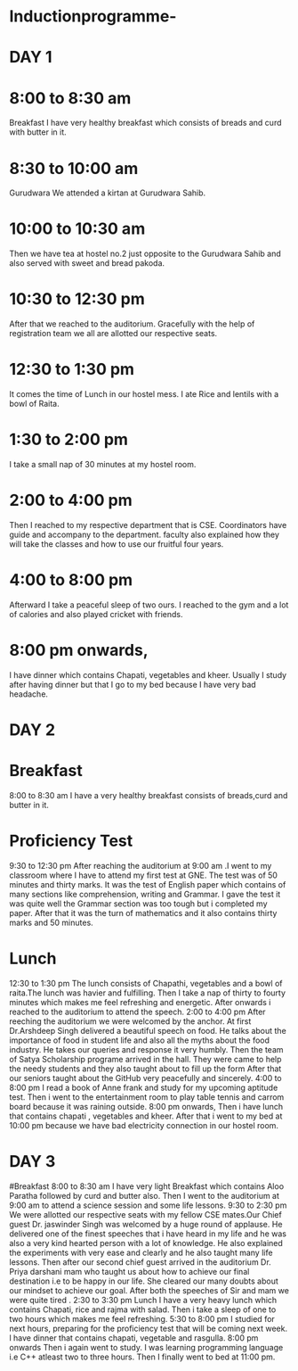 # Inductionprogramme-

# DAY 1
# 8:00 to 8:30 am
Breakfast 
I have very healthy breakfast which consists of breads and curd with butter in it.
# 8:30 to 10:00 am
Gurudwara 
We attended a kirtan at Gurudwara Sahib.
# 10:00 to 10:30 am
Then we have tea at hostel no.2 just opposite to the Gurudwara Sahib and also served with sweet and bread pakoda.
# 10:30 to 12:30 pm
After that we reached to the auditorium.
Gracefully with the help of registration team we all are allotted our respective seats.
# 12:30 to 1:30 pm
It comes the time of Lunch in our hostel mess. I ate Rice and lentils with a bowl of Raita.
# 1:30 to 2:00 pm
I take a small nap of 30 minutes at my hostel room.
# 2:00 to 4:00 pm
Then I reached to my respective department that is CSE. Coordinators have guide and accompany to the department.
faculty also explained how they will take the classes and how to use our fruitful four years.
# 4:00 to 8:00 pm
Afterward I take a peaceful sleep of two ours.
I reached to the gym and a lot of calories and also played cricket with friends.
# 8:00 pm onwards,
I have dinner which contains Chapati, vegetables and kheer.
Usually I study after having dinner but that I go to my bed because I have very bad headache.

# DAY 2

# Breakfast 
8:00 to 8:30 am
I have a very healthy breakfast consists of breads,curd and butter in it.
# Proficiency Test
9:30 to 12:30 pm
After reaching the auditorium at 9:00 am .I went to my classroom where I have to attend my first test at GNE.
The test was of 50 minutes and thirty marks. It was the test of English paper which contains of many sections like comprehension, writing and Grammar.
I gave the test it was quite well the Grammar section was too tough but i completed my paper.
After that it was the turn of mathematics and it also contains thirty marks and 50 minutes.
# Lunch
12:30 to 1:30 pm 
The lunch consists of Chapathi, vegetables and a bowl of raita.The lunch was havier and fulfilling.
Then I take a nap of thirty to fourty minutes which makes me feel refreshing and energetic.
After onwards i reached to the auditorium to attend the speech.
2:00 to 4:00 pm
After reeching the auditorium we were welcomed by the anchor. At first Dr.Arshdeep Singh delivered a beautiful speech on food.
He talks about the importance of food in student life and also all the myths about the food industry.
He takes our queries and response it very humbly.
Then the team of Satya Scholarship programe arrived in the hall. They were came to help the needy students and they also taught about to fill up the form
After that our seniors taught about the GitHub very peacefully and sincerely.
4:00 to 8:00 pm
I read a book of Anne frank and study for my upcoming aptitude test.
Then i went to the entertainment room to play table tennis and carrom board because it was raining outside.
8:00 pm onwards,
Then i have lunch that contains chapati , vegetables and kheer.
After that i went to my bed at 10:00 pm because we have bad electricity connection in our hostel room.





# DAY 3
#Breakfast 
8:00 to 8:30 am
I have very light Breakfast which contains Aloo Paratha followed by curd and butter also.
Then I went to the auditorium at 9:00 am to attend a science session and some life lessons.
9:30 to 2:30 pm
We were allotted our respective seats with my fellow CSE mates.Our Chief guest Dr. jaswinder Singh was welcomed by a huge round of applause.
He delivered one of the finest speeches that i have heard in my life and he was also a very kind hearted person with a lot of knowledge.
He also explained the experiments with very ease and clearly and he also taught many life lessons.
Then after our second chief guest arrived in the auditorium Dr. Priya darshani mam who taught us about how to achieve our final destination i.e to be happy in our life.
She cleared our many doubts about our mindset to achieve our goal.
After both the speeches of Sir and mam we were quite tired .
2:30 to 3:30 pm
Lunch
I have a very heavy lunch which contains Chapati, rice and rajma with salad.
Then i take a sleep of one to two hours which makes me feel refreshing.
5:30 to 8:00 pm
I studied for next hours, preparing for the proficiency test that will be coming next week.
l have dinner that contains chapati, vegetable and rasgulla.
8:00 pm onwards 
Then i again went to study. I was learning programming language i.e C++ atleast two to three hours.
Then I finally went to bed at 11:00 pm.


